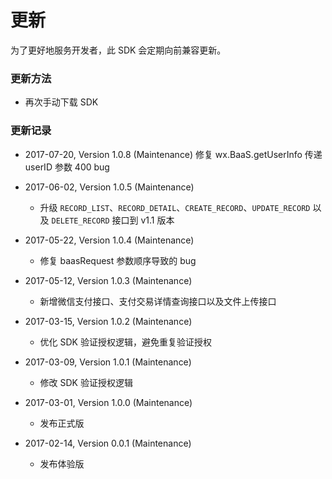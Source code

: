# 更新

为了更好地服务开发者，此 SDK 会定期向前兼容更新。

### 更新方法

- 再次手动下载 SDK

### 更新记录
- 2017-07-20, Version 1.0.8 (Maintenance)
  修复 wx.BaaS.getUserInfo 传递 userID 参数 400 bug


- 2017-06-02, Version 1.0.5 (Maintenance)
  - 升级 `RECORD_LIST`、`RECORD_DETAIL`、`CREATE_RECORD`、`UPDATE_RECORD` 以及 `DELETE_RECORD` 接口到 v1.1 版本


- 2017-05-22, Version 1.0.4 (Maintenance)
  - 修复 baasRequest 参数顺序导致的 bug


- 2017-05-12, Version 1.0.3 (Maintenance)
  - 新增微信支付接口、支付交易详情查询接口以及文件上传接口


- 2017-03-15, Version 1.0.2 (Maintenance)
  - 优化 SDK 验证授权逻辑，避免重复验证授权


- 2017-03-09, Version 1.0.1 (Maintenance)
  - 修改 SDK 验证授权逻辑


- 2017-03-01, Version 1.0.0 (Maintenance)
  - 发布正式版


- 2017-02-14, Version 0.0.1 (Maintenance)
  - 发布体验版